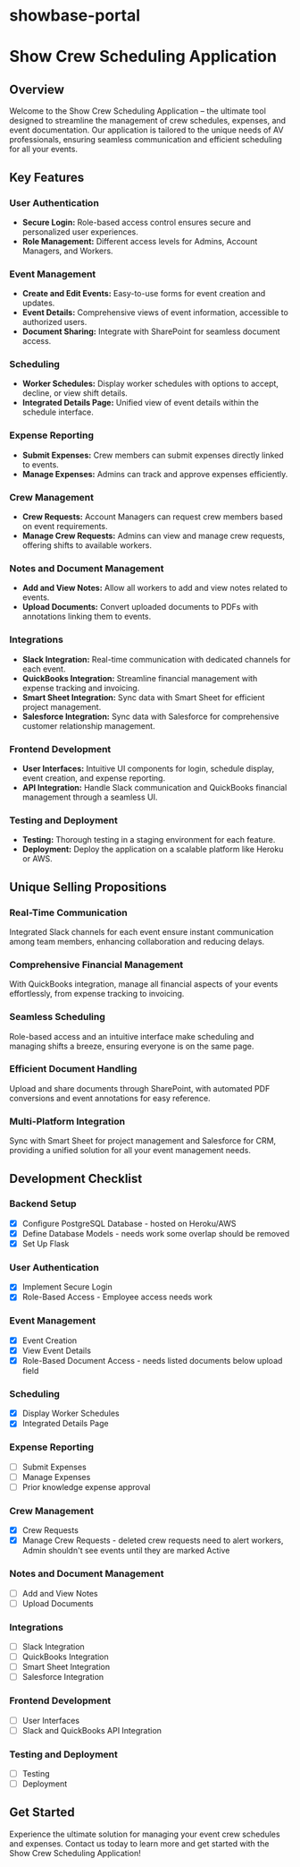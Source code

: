# showbase-portal 
# Show Crew Scheduling Application

## Overview

Welcome to the Show Crew Scheduling Application – the ultimate tool designed to streamline the management of crew schedules, expenses, and event documentation. Our application is tailored to the unique needs of AV professionals, ensuring seamless communication and efficient scheduling for all your events.

## Key Features

### User Authentication
- **Secure Login:** Role-based access control ensures secure and personalized user experiences.
- **Role Management:** Different access levels for Admins, Account Managers, and Workers.

### Event Management
- **Create and Edit Events:** Easy-to-use forms for event creation and updates.
- **Event Details:** Comprehensive views of event information, accessible to authorized users.
- **Document Sharing:** Integrate with SharePoint for seamless document access.

### Scheduling
- **Worker Schedules:** Display worker schedules with options to accept, decline, or view shift details.
- **Integrated Details Page:** Unified view of event details within the schedule interface.

### Expense Reporting
- **Submit Expenses:** Crew members can submit expenses directly linked to events.
- **Manage Expenses:** Admins can track and approve expenses efficiently.

### Crew Management
- **Crew Requests:** Account Managers can request crew members based on event requirements.
- **Manage Crew Requests:** Admins can view and manage crew requests, offering shifts to available workers.

### Notes and Document Management
- **Add and View Notes:** Allow all workers to add and view notes related to events.
- **Upload Documents:** Convert uploaded documents to PDFs with annotations linking them to events.

### Integrations
- **Slack Integration:** Real-time communication with dedicated channels for each event.
- **QuickBooks Integration:** Streamline financial management with expense tracking and invoicing.
- **Smart Sheet Integration:** Sync data with Smart Sheet for efficient project management.
- **Salesforce Integration:** Sync data with Salesforce for comprehensive customer relationship management.

### Frontend Development
- **User Interfaces:** Intuitive UI components for login, schedule display, event creation, and expense reporting.
- **API Integration:** Handle Slack communication and QuickBooks financial management through a seamless UI.

### Testing and Deployment
- **Testing:** Thorough testing in a staging environment for each feature.
- **Deployment:** Deploy the application on a scalable platform like Heroku or AWS.

## Unique Selling Propositions

### Real-Time Communication
Integrated Slack channels for each event ensure instant communication among team members, enhancing collaboration and reducing delays.

### Comprehensive Financial Management
With QuickBooks integration, manage all financial aspects of your events effortlessly, from expense tracking to invoicing.

### Seamless Scheduling
Role-based access and an intuitive interface make scheduling and managing shifts a breeze, ensuring everyone is on the same page.

### Efficient Document Handling
Upload and share documents through SharePoint, with automated PDF conversions and event annotations for easy reference.

### Multi-Platform Integration
Sync with Smart Sheet for project management and Salesforce for CRM, providing a unified solution for all your event management needs.

## Development Checklist

### Backend Setup
- [x] Configure PostgreSQL Database - hosted on Heroku/AWS
- [x] Define Database Models - needs work some overlap should be removed
- [x] Set Up Flask

### User Authentication
- [x] Implement Secure Login
- [x] Role-Based Access - Employee access needs work

### Event Management
- [x] Event Creation
- [x] View Event Details
- [x] Role-Based Document Access - needs listed documents below upload field

### Scheduling
- [x] Display Worker Schedules 
- [x] Integrated Details Page

### Expense Reporting
- [ ] Submit Expenses
- [ ] Manage Expenses
- [ ] Prior knowledge expense approval

### Crew Management
- [x] Crew Requests
- [x] Manage Crew Requests - deleted crew requests need to alert workers, Admin shouldn't see events until they are marked Active

### Notes and Document Management
- [ ] Add and View Notes
- [ ] Upload Documents

### Integrations
- [ ] Slack Integration
- [ ] QuickBooks Integration
- [ ] Smart Sheet Integration
- [ ] Salesforce Integration

### Frontend Development
- [ ] User Interfaces
- [ ] Slack and QuickBooks API Integration

### Testing and Deployment
- [ ] Testing
- [ ] Deployment

## Get Started

Experience the ultimate solution for managing your event crew schedules and expenses. Contact us today to learn more and get started with the Show Crew Scheduling Application!
